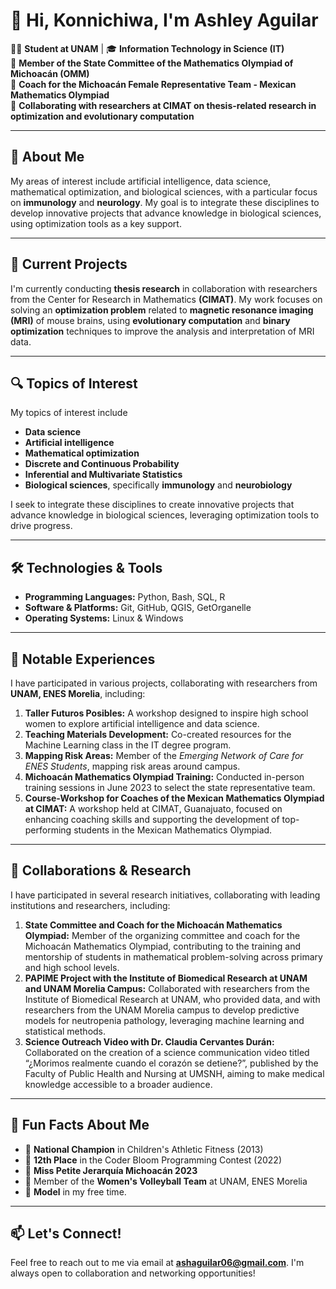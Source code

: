 # 🌟 Hi, Konnichiwa, I'm Ashley Aguilar  

👩‍💻 **Student at UNAM** | 🎓 **Information Technology in Science (IT)**  
🌟 **Member of the State Committee of the Mathematics Olympiad of Michoacán (OMM)**  
🌟 **Coach for the Michoacán Female Representative Team - Mexican Mathematics Olympiad**  
📍 **Collaborating with researchers at CIMAT on thesis-related research in optimization and evolutionary computation**

---

## 🚀 About Me  
<p>
My areas of interest include artificial intelligence, data science, mathematical optimization, and biological sciences, with a particular focus on <strong>immunology</strong> and <strong>neurology</strong>. My goal is to integrate these disciplines to develop innovative projects that advance knowledge in biological sciences, using optimization tools as a key support.
</p>


---

## 🔬 Current Projects  
I'm currently conducting **thesis research** in collaboration with researchers from the Center for Research in Mathematics **(CIMAT)**. My work focuses on solving an **optimization problem** related to **magnetic resonance imaging (MRI)** of mouse brains, using **evolutionary computation** and **binary optimization** techniques to improve the analysis and interpretation of MRI data.

---

## 🔍 Topics of Interest  
My topics of interest include 
- **Data science**
- **Artificial intelligence**
- **Mathematical optimization**
- **Discrete and Continuous Probability**
- **Inferential and Multivariate Statistics**  
-  **Biological sciences**, specifically **immunology** and **neurobiology**
  
I seek to integrate these disciplines to create innovative projects that advance knowledge in biological sciences, leveraging optimization tools to drive progress.

---

## 🛠️ Technologies & Tools  
- **Programming Languages:** Python, Bash, SQL, R  
- **Software & Platforms:** Git, GitHub, QGIS, GetOrganelle  
- **Operating Systems:** Linux & Windows  

---

## 🌟 Notable Experiences  
I have participated in various projects, collaborating with researchers from **UNAM, ENES Morelia**, including:  
1. **Taller Futuros Posibles:** A workshop designed to inspire high school women to explore artificial intelligence and data science.  
2. **Teaching Materials Development:** Co-created resources for the Machine Learning class in the IT degree program.  
3. **Mapping Risk Areas:** Member of the *Emerging Network of Care for ENES Students*, mapping risk areas around campus.  
4. **Michoacán Mathematics Olympiad Training:** Conducted in-person training sessions in June 2023 to select the state representative team.
5. **Course-Workshop for Coaches of the Mexican Mathematics Olympiad at CIMAT:** A workshop held at CIMAT, Guanajuato, focused on enhancing coaching skills and supporting the development of top-performing students in the Mexican Mathematics Olympiad.

---

## 🔬 Collaborations & Research  
I have participated in several research initiatives, collaborating with leading institutions and researchers, including:
1. **State Committee and Coach for the Michoacán Mathematics Olympiad:** Member of the organizing committee and coach for the Michoacán Mathematics Olympiad, contributing to the training and mentorship of students in mathematical problem-solving across primary and high school levels.
2. **PAPIME Project with the Institute of Biomedical Research at UNAM and UNAM Morelia Campus:** Collaborated with researchers from the Institute of Biomedical Research at UNAM, who provided data, and with researchers from the UNAM Morelia campus to develop predictive models for neutropenia pathology, leveraging machine learning and statistical methods.
3. **Science Outreach Video with Dr. Claudia Cervantes Durán:** Collaborated on the creation of a science communication video titled “¿Morimos realmente cuando el corazón se detiene?”, published by the Faculty of Public Health and Nursing at UMSNH, aiming to make medical knowledge accessible to a broader audience.
---


## 🏅 Fun Facts About Me  
- 🥇 **National Champion** in Children's Athletic Fitness (2013)  
- 🌟 **12th Place** in the Coder Bloom Programming Contest (2022)  
- 👑 **Miss Petite Jerarquía Michoacán 2023**  
- 🏐 Member of the **Women's Volleyball Team** at UNAM, ENES Morelia  
- 📸 **Model** in my free time.
---

## 📫 Let's Connect!  
Feel free to reach out to me via email at **ashaguilar06@gmail.com**. I'm always open to collaboration and networking opportunities!  
